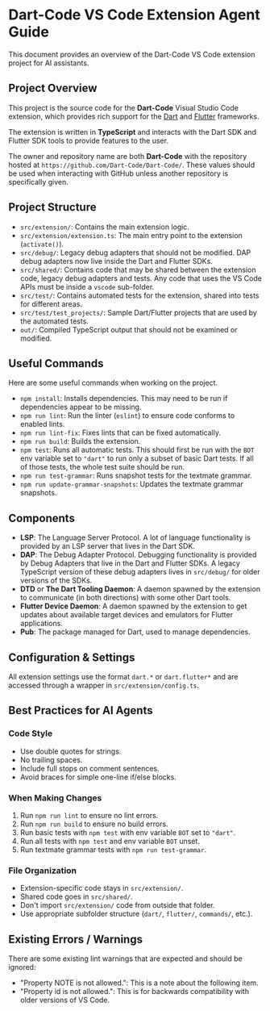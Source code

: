 # Dart-Code VS Code Extension Agent Guide

This document provides an overview of the Dart-Code VS Code extension project for AI assistants.

## Project Overview

This project is the source code for the **Dart-Code** Visual Studio Code extension, which provides rich support for the [Dart](https://dart.dev) and [Flutter](https://flutter.dev) frameworks.

The extension is written in **TypeScript** and interacts with the Dart SDK and Flutter SDK tools to provide features to the user.

The owner and repository name are both **Dart-Code** with the repository hosted at `https://github.com/Dart-Code/Dart-Code/`. These values should be used when interacting with GitHub unless another repository is specifically given.


## Project Structure

- `src/extension/`: Contains the main extension logic.
- `src/extension/extension.ts`: The main entry point to the extension (`activate()`).
- `src/debug/`: Legacy debug adapters that should not be modified. DAP debug adapters now live inside the Dart and Flutter SDKs.
- `src/shared/`: Contains code that may be shared between the extension code, legacy debug adapters and tests. Any code that uses the VS Code APIs must be inside a `vscode` sub-folder.
- `src/test/`: Contains automated tests for the extension, shared into tests for different areas.
- `src/test/test_projects/`: Sample Dart/Flutter projects that are used by the automated tests.
- `out/`: Compiled TypeScript output that should not be examined or modified.


## Useful Commands

Here are some useful commands when working on the project.

- `npm install`: Installs dependencies. This may need to be run if dependencies appear to be missing.
- `npm run lint`: Run the linter (`eslint`) to ensure code conforms to enabled lints.
- `npm run lint-fix`: Fixes lints that can be fixed automatically.
- `npm run build`: Builds the extension.
- `npm test`: Runs all automatic tests. This should first be run with the `BOT` env variable set to `"dart"` to run only a subset of basic Dart tests. If all of those tests, the whole test suite should be run.
- `npm run test-grammar`: Runs snapshot tests for the textmate grammar.
- `npm run update-grammar-snapshots`: Updates the textmate grammar snapshots.


## Components

- **LSP**: The Language Server Protocol. A lot of language functionality is provided by an LSP server that lives in the Dart SDK.
- **DAP**: The Debug Adapter Protocol. Debugging functionality is provided by Debug Adapters that live in the Dart and Flutter SDKs. A legacy TypeScript version of these debug adapters lives in `src/debug/` for older versions of the SDKs.
- **DTD** or **The Dart Tooling Daemon**: A daemon spawned by the extension to communicate (in both directions) with some other Dart tools.
- **Flutter Device Daemon**: A daemon spawned by the extension to get updates about available target devices and emulators for Flutter applications.
- **Pub**: The package managed for Dart, used to manage dependencies.


## Configuration & Settings

All extension settings use the format `dart.*` or `dart.flutter*` and are accessed through a wrapper in `src/extension/config.ts`.


## Best Practices for AI Agents

### Code Style

- Use double quotes for strings.
- No trailing spaces.
- Include full stops on comment sentences.
- Avoid braces for simple one-line if/else blocks.

### When Making Changes

1. Run `npm run lint` to ensure no lint errors.
2. Run `npm run build` to ensure no build errors.
3. Run basic tests with `npm test` with env variable `BOT` set to `"dart"`.
4. Run all tests with `npm test` and env variable `BOT` unset.
5. Run textmate grammar tests with `npm run test-grammar`.

### File Organization

- Extension-specific code stays in `src/extension/`.
- Shared code goes in `src/shared/`.
- Don't import `src/extension/` code from outside that folder.
- Use appropriate subfolder structure (`dart/`, `flutter/`, `commands/`, etc.).


## Existing Errors / Warnings

There are some existing lint warnings that are expected and should be ignored:

- "Property NOTE is not allowed.": This is a note about the following item.
- "Property id is not allowed.": This is for backwards compatibility with older versions of VS Code.
